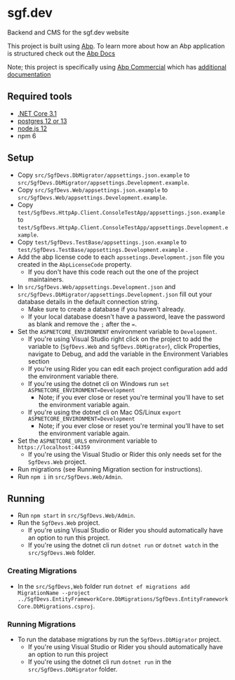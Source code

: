 # sgf.dev
Backend and CMS for the sgf.dev website

This project is built using [Abp](https://abp.io/). To learn more about how an Abp application is structured check out the [Abp Docs](https://docs.abp.io/)

Note; this project is specifically using [Abp Commercial](https://commercial.abp.io/) which has [additional documentation](https://docs.abp.io/en/commercial)

## Required tools

- [.NET Core 3.1](https://dotnet.microsoft.com/download) 
- [postgres 12 or 13](https://www.postgresql.org/) 
- [node.js 12](https://nodejs.org/en/)
- npm 6 


## Setup

- Copy `src/SgfDevs.DbMigrator/appsettings.json.example` to `src/SgfDevs.DbMigrator/appsettings.Development.example`.
- Copy `src/SgfDevs.Web/appsettings.json.example` to `src/SgfDevs.Web/appsettings.Development.example`.
- Copy `test/SgfDevs.HttpAp.Client.ConsoleTestApp/appsettings.json.example` to `test/SgfDevs.HttpAp.Client.ConsoleTestApp/appsettings.Development.example`.
- Copy `test/SgfDevs.TestBase/appsettings.json.example` to `test/SgfDevs.TestBase/appsettings.Development.example` .
- Add the abp license code to each `apssetings.Development.json` file you created in the `AbpLicenseCode` property.
    - If you don't have this code reach out the one of the project maintainers.
- In `src/SgfDevs.Web/appsettings.Development.json` and `src/SgfDevs.DbMigrator/appsettings.Development.json` fill out your database details in the default connection string.
    - Make sure to create a database if you haven't already.
    - If your local database doesn't have a password, leave the password as blank and remove the `;` after the `=`.
- Set the `ASPNETCORE_ENVIRONMENT` environment variable to `Development`.
    - If you're using Visual Studio right click on the project to add the variable to (`SgfDevs.Web` and `SgfDevs.DbMigrator`), click Properties, navigate to Debug, and add the variable in the Environment Variables section 
    - If you're using Rider you can edit each project configuration add add the environment variable there.
    - If you're using the dotnet cli on Windows run `set ASPNETCORE_ENVIRONMENT=Development`
        - Note; if you ever close or reset you're terminal you'll have to set the environment variable again.
    - If you're using the dotnet cli on Mac OS/Linux `export ASPNETCORE_ENVIRONMENT=Development`
        - Note; if you ever close or reset you're terminal you'll have to set the environment variable again.
- Set the `ASPNETCORE_URLS` environment variable to `https://localhost:44359`
    - If you're using the Visual Studio or Rider this only needs set for the `SgfDevs.Web` project.
- Run migrations (see Running Migration section for instructions).
- Run `npm i` in `src/SgfDevs.Web/Admin`.


## Running

- Run `npm start` in `src/SgfDevs.Web/Admin`.
- Run the `SgfDevs.Web` project.
    - If you're using Visual Studio or Rider you should automatically have an option to run this project.
    - If you're using the dotnet cli run `dotnet run` or `dotnet watch` in the `src/SgfDevs.Web` folder.


### Creating Migrations

- In the `src/SgfDevs,Web` folder run `dotnet ef migrations add MigrationName --project ../SgfDevs.EntityFrameworkCore.DbMigrations/SgfDevs.EntityFrameworkCore.DbMigrations.csproj`.

### Running Migrations
- To run the database migrations by run the `SgfDevs.DbMigrator` project. 
    - If you're using Visual Studio or Rider you should automatically have an option to run this project
    - If you're using the dotnet cli run `dotnet run` in the `src/SgfDevs.DbMigrator` folder.

